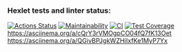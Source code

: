 ### Hexlet tests and linter status:
[![Actions Status](https://github.com/kendudan/frontend-project-lvl2/workflows/hexlet-check/badge.svg)](https://github.com/kendudan/frontend-project-lvl2/actions)
[![Maintainability](https://api.codeclimate.com/v1/badges/a99a88d28ad37a79dbf6/maintainability)](https://codeclimate.com/github/codeclimate/codeclimate/maintainability)
[![CI](https://github.com/kendudan/frontend-project-lvl2/actions/workflows/main.yml/badge.svg)](https://github.com/kendudan/frontend-project-lvl2/actions/workflows/main.yml)
[![Test Coverage](https://api.codeclimate.com/v1/badges/54bd1ec51cdfa85bf66d/test_coverage)](https://codeclimate.com/github/kendudan/frontend-project-lvl2/test_coverage)
https://asciinema.org/a/cQrY3rVMOgpCO04fQ7fK13Oet
https://asciinema.org/a/QGivBPJgkWZHiIxfKe1MyP7Yx